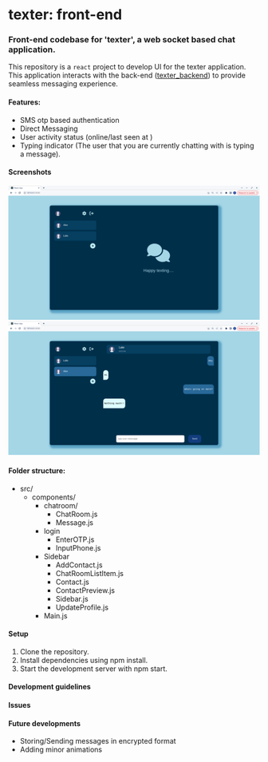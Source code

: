 # texter: front-end
### Front-end codebase for 'texter', a web socket based chat application.
This repository is a `react` project to develop UI for the texter application. This application interacts with the back-end ([texter_backend](https://github.com/sourav-py/texter_backend)) to provide seamless messaging experience. 

#### Features:
- SMS otp based authentication 
- Direct Messaging
- User activity status (online/last seen at <timestamp>)
- Typing indicator (The user that you are currently chatting with is typing a message).

#### Screenshots

![home page](/screenshots/texter-home-screen.png) 
![chat](/screenshots/texter-chat.png) 

#### Folder structure:
* src/
  * components/
    * chatroom/
      - ChatRoom.js
      - Message.js
    * login
      - EnterOTP.js
      - InputPhone.js
    * Sidebar
      - AddContact.js
      - ChatRoomListItem.js
      - Contact.js
      - ContactPreview.js
      - Sidebar.js
      - UpdateProfile.js
    - Main.js
      
#### Setup
1. Clone the repository.
2. Install dependencies using npm install.
3. Start the development server with npm start.
   
#### Development guidelines

#### Issues

#### Future developments
- Storing/Sending messages in encrypted format
- Adding minor animations



  


